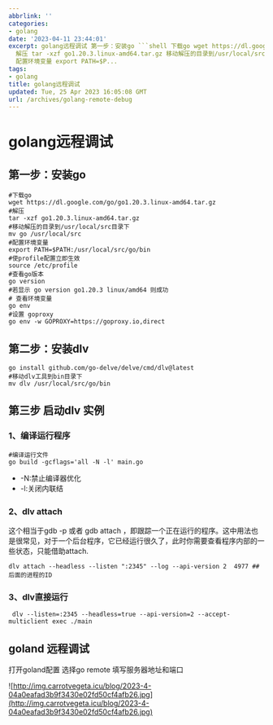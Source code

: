 ```yaml
---
abbrlink: ''
categories:
- golang
date: '2023-04-11 23:44:01'
excerpt: golang远程调试 第一步：安装go ```shell 下载go wget https://dl.google.com/go/go1.20.3.linux-amd64.tar.gz
  解压 tar -xzf go1.20.3.linux-amd64.tar.gz 移动解压的目录到/usr/local/src目录下 mv go /usr/local/src
  配置环境变量 export PATH=$P...
tags:
- golang
title: golang远程调试
updated: Tue, 25 Apr 2023 16:05:08 GMT
url: /archives/golang-remote-debug
---
```

# golang远程调试

## 第一步：安装go

```shell
#下载go
wget https://dl.google.com/go/go1.20.3.linux-amd64.tar.gz
#解压
tar -xzf go1.20.3.linux-amd64.tar.gz
#移动解压的目录到/usr/local/src目录下
mv go /usr/local/src
#配置环境变量
export PATH=$PATH:/usr/local/src/go/bin
#使profile配置立即生效
source /etc/profile
#查看go版本
go version
#若显示 go version go1.20.3 linux/amd64 则成功
# 查看环境变量
go env 
#设置 goproxy
go env -w GOPROXY=https://goproxy.io,direct
```

## 第二步：安装dlv

```shell
go install github.com/go-delve/delve/cmd/dlv@latest
#移动dlv工具到bin目录下
mv dlv /usr/local/src/go/bin
```

## 第三步 启动dlv 实例

### 1、编译运行程序

```shell
#编译运行文件
go build -gcflags='all -N -l' main.go
```

- -N:禁止编译器优化
- -l:关闭内联结

### 2、dlv attach

这个相当于gdb -p 或者 gdb attach ，即跟踪一个正在运行的程序。这中用法也是很常见，对于一个后台程序，它已经运行很久了，此时你需要查看程序内部的一些状态，只能借助attach.

```shell
dlv attach --headless --listen ":2345" --log --api-version 2  4977 ## 后面的进程的ID
```

### 3、dlv直接运行

```shell
 dlv --listen=:2345 --headless=true --api-version=2 --accept-multiclient exec ./main
```

## goland 远程调试

打开goland配置 选择go remote 填写服务器地址和端口

![http://img.carrotvegeta.icu/blog/2023-4-04a0eafad3b9f3430e02fd50cf4afb26.jpg](http://img.carrotvegeta.icu/blog/2023-4-04a0eafad3b9f3430e02fd50cf4afb26.jpg)
